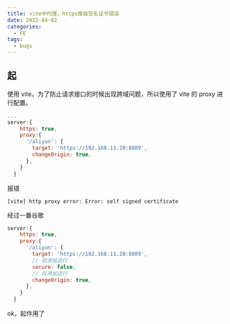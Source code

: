 ```yaml
---
title: vite中代理，https报自签名证书错误
date: 2022-04-02
categories:
  - FE
tags:
  - bugs
---
```


## 起

使用 vite，为了防止请求接口的时候出现跨域问题，所以使用了 vite 的 proxy 进行配置。

```js
...
server:{
    https: true,
    proxy:{
      '/aliyun': {
        target: 'https://192.168.11.20:8089',
        changeOrigin: true,
      },
    }
  }
```

报错

```
[vite] http proxy error: Error: self signed certificate
```

经过一番谷歌

```js
server:{
    https: true,
    proxy:{
      '/aliyun': {
        target: 'https://192.168.11.20:8089',
        // 仅添加这行
        secure: false,
        // 仅添加这行
        changeOrigin: true,
      },
    }
  }
```

ok，起作用了
